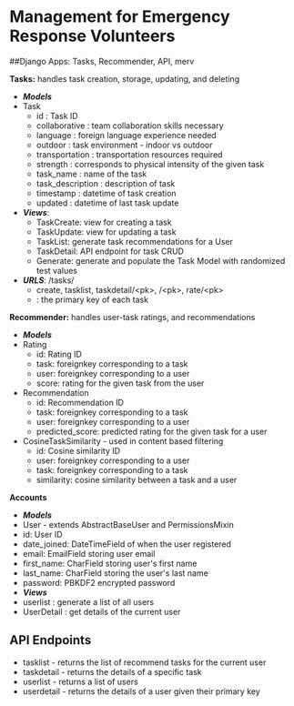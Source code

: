 # Management for Emergency Response Volunteers

##Django Apps: 
Tasks, Recommender, API, merv

**Tasks:** handles task creation, storage, updating, and deleting

  * ***Models*** 
   * Task
     * id : Task ID
     * collaborative : team collaboration skills necessary
     * language : foreign language experience needed
     * outdoor : task environment - indoor vs outdoor
     * transportation : transportation resources required
     * strength : corresponds to physical intensity of the given task
     * task_name : name of the task
     * task_description : description of task
     * timestamp : datetime of task creation
     * updated : datetime of last task update
  * ***Views***:
    * TaskCreate: view for creating a task
    * TaskUpdate: view for updating a task
    * TaskList: generate task recommendations for a User
    * TaskDetail: API endpoint for task CRUD
    * Generate: generate and populate the Task Model with randomized test values 
  * ***URLS***: /tasks/
    * create, tasklist, taskdetail/\<pk\>, /\<pk\>, rate/\<pk\>
    * <pk> : the primary key of each task
   
**Recommender:** handles user-task ratings, and recommendations
 * ***Models***
  * Rating
    * id: Rating ID
    * task: foreignkey corresponding to a task
    * user: foreignkey corresponding to a user
    * score: rating for the given task from the user
  * Recommendation
    * id: Recommendation ID
    * task: foreignkey corresponding to a task
    * user: foreignkey corresponding to a user
    * predicted_score: predicted rating for the given task for a user
  * CosineTaskSimilarity - used in content based filtering
    * id: Cosine similarity ID
    * user: foreignkey corresponding to a user
    * task: foreignkey corresponding to a task
    * similarity: cosine similarity between a task and a user

**Accounts**
 * ***Models***
  * User - extends AbstractBaseUser and PermissionsMixin
   * id: User ID
   * date_joined: DateTimeField of when the user registered
   * email: EmailField storing user email
   * first_name: CharField storing user's first name
   * last_name: CharField storing the user's last name
   * password: PBKDF2 encrypted password
  * ***Views***
   * userlist : generate a list of all users
   * UserDetail : get details of the current user

## API Endpoints
 * tasklist - returns the list of recommend tasks for the current user
 * taskdetail - returns the details of a specific task
 * userlist - returns a list of users
 * userdetail - returns the details of a user given their primary key

